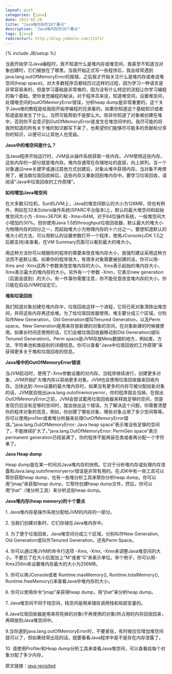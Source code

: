 ```yaml
---
layout: post
categories: [java]
date: 2012-02-20
title: "Java堆内存的10个要点"
description: "Java堆内存的10个要点"
tags: [java]
redirecturl: http://blog.jobbole.com/13373/
---
```

{% include JB/setup %}

当我开始学习Java编程时，我不知道什么是堆内存或堆空间，我甚至不知道当对象创建时，它们被放在了哪里。当我开始正式写一些程序后，我会经常遇到java.lang.outOfMemoryError的报错，之后我才开始关注什么是堆内存或者说堆空间(heap space)。对大多数程序员都经历过这样的过程，因为学习一种语言是非常容易来的，但是学习基础是非常难的，因为没有什么特定的流程让你学习编程的每个基础，使你发觉编程的秘诀。对于程序员来说，知道堆空间，设置堆空间，处理堆空间的outOfMemoryError错误，分析heap dump是非常重要的。这个关于Java堆的教程是给我刚开始学编程的兄弟看的。如果你知道这个基础知识或者知道底层发生了什么，当然可能帮助不是那么大。除非你知道了对象被创建在堆中，否则你不会意识到OutOfMemoryError是发生在堆空间中的。我尽可能的将我所知道的所有关于堆的知识都写下来了，也希望你们能够尽可能多的贡献和分享你的知识，以便可以让其他人也受益。

**Java中的堆空间是什么？**

当Java程序开始运行时，JVM会从操作系统获取一些内存。JVM使用这些内存，这些内存的一部分就是堆内存。堆内存通常在存储地址的底层，向上排列。当一个对象通过new关键字或通过其他方式创建后，对象从堆中获得内存。当对象不再使用了，被当做垃圾回收掉后，这些内存又重新回到堆内存中。要学习垃圾回收，请阅读”Java中垃圾回收的工作原理”。

**如何增加Java堆空间**

在大多数32位机、Sun的JVM上，Java的堆空间默认的大小为128MB，但也有例外，例如在32未Solaris操作系统(SPARC平台版本)上，默认的最大堆空间和起始堆空间大小为 -Xms=3670K 和 -Xmx=64M。对于64位操作系统，一般堆空间大小增加约30%。但你使用Java 1.5的throughput垃圾回收器，默认最大的堆大小为物理内存的四分之一，而起始堆大小为物理内存的十六分之一。要想知道默认的堆大小的方法，可以用默认的设置参数打开一个程序，使用JConsole(JDK 1.5之后都支持)来查看，在VM Summary页面可以看到最大的堆大小。

用这种方法你可以根据你的程序的需要来改变堆内存大小，我强烈建议采用这种方法而不是默认值。如果你的程序很大，有很多对象需要被创建的话，你可以用-Xms and -Xmx这两个参数来改变堆内存的大小。Xms表示起始的堆内存大小，Xmx表示最大的堆内存的大小。另外有一个参数 -Xmn，它表示new generation（后面会提到）的大小。有一件事你需要注意，你不能任意改变堆内存的大小，你只能在启动JVM时设定它。

**堆和垃圾回收**

我们知道对象创建在堆内存中，垃圾回收这样一个进程，它将已死对象清除出堆空间，并将这些内存再还给堆。为了给垃圾回收器使用，堆主要分成三个区域，分别叫作New Generation，Old Generation或叫Tenured Generation，以及Perm space。New Generation是用来存放新建的对象的空间，在对象新建的时候被使用。如果长时间还使用的话，它们会被垃圾回收器移动到Old Generation(或叫Tenured Generation)。Perm space是JVM存放Meta数据的地方，例如类，方法，字符串池和类级别的详细信息。你可以查看“Java中垃圾回收的工作原理”来获得更多关于堆和垃圾回收的信息。

**Java堆中的OutOfMemoryError错误**

当JVM启动时，使用了-Xms参数设置的对内存。当程序继续进行，创建更多对象，JVM开始扩大堆内存以容纳更多对象。JVM也会使用垃圾回收器来回收内存。当快达到-Xmx设置的最大堆内存时，如果没有更多的内存可被分配给新对象的话，JVM就会抛出java.lang.outofmemoryerror，你的程序就会当掉。在抛出OutOfMemoryError之前，JVM会尝试着用垃圾回收器来释放足够的空间，但是发现仍旧没有足够的空间时，就会抛出这个错误。为了解决这个问题，你需要清楚你的程序对象的信息，例如，你创建了哪些对象，哪些对象占用了多少空间等等。你可以使用profiler或者堆分析器来处理OutOfMemoryError错误。”java.lang.OutOfMemoryError: Java heap space”表示堆没有足够的空间了，不能继续扩大了。”java.lang.OutOfMemoryError: PermGen space”表示permanent generation已经装满了，你的程序不能再装在类或者再分配一个字符串了。

**Java Heap dump**

Heap dump是在某一时间对Java堆内存的快照。它对于分析堆内存或处理内存泄露和Java.lang.outofmemoryerror错误是非常有用的。在JDK中有一些工具可以帮你获取heap dump，也有一些堆分析工具来帮你分析heap dump。你可以用“jmap”来获取heap dump，它帮你创建heap dump文件，然后，你可以用“jhat”（堆分析工具）来分析这些heap dump。

**Java堆内存(heap memory)的十个要点**

​1. Java堆内存是操作系统分配给JVM的内存的一部分。

​2. 当我们创建对象时，它们存储在Java堆内存中。

​3. 为了便于垃圾回收，Java堆空间分成三个区域，分别叫作New Generation, Old Generation或叫作Tenured Generation，还有Perm Space。

​4. 你可以通过用JVM的命令行选项 -Xms, -Xmx, -Xmn来调整Java堆空间的大小。不要忘了在大小后面加上”M”或者”G”来表示单位。举个例子，你可以用-Xmx256m来设置堆内存最大的大小为256MB。

​5. 你可以用JConsole或者 Runtime.maxMemory(), Runtime.totalMemory(), Runtime.freeMemory()来查看Java中堆内存的大小。

​6. 你可以使用命令“jmap”来获得heap dump，用“jhat”来分析heap dump。

​7. Java堆空间不同于栈空间，栈空间是用来储存调用栈和局部变量的。

​8.Java垃圾回收器是用来将死掉的对象(不再使用的对象)所占用的内存回收回来，再释放到Java堆空间中。

​9.当你遇到java.lang.outOfMemoryError时，不要紧张，有时候仅仅增加堆空间就可以了，但如果经常出现的话，就要看看Java程序中是不是存在内存泄露了。

​10. 请使用Profiler和Heap dump分析工具来查看Java堆空间，可以查看给每个对象分配了多少内存。


原文链接：[java revisited](http://javarevisited.blogspot.com/2011/05/java-heap-space-memory-size-jvm.html)
